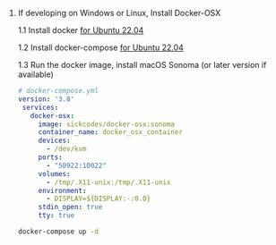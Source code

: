 
1. If developing on Windows or Linux, Install Docker-OSX
 
   1.1 Install docker [for Ubuntu 22.04](https://www.digitalocean.com/community/tutorials/how-to-install-and-use-docker-on-ubuntu-22-04)
   
   1.2 Install docker-compose  [for Ubuntu 22.04](https://www.digitalocean.com/community/tutorials/how-to-install-and-use-docker-compose-on-ubuntu-22-04)
   
   1.3 Run the docker image, install macOS Sonoma (or later version if available)
   
   ```yaml
   # docker-compose.yml
   version: '3.8'
    services:
      docker-osx:
        image: sickcodes/docker-osx:sonoma
        container_name: docker_osx_container
        devices:
          - /dev/kvm
        ports:
          - "50922:10022"
        volumes:
          - /tmp/.X11-unix:/tmp/.X11-unix
        environment:
          - DISPLAY=${DISPLAY:-:0.0}
        stdin_open: true
        tty: true
    ```
   ```bash
   docker-compose up -d
   ```
